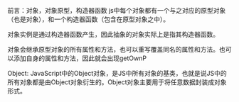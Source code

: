 前言：对象，对象原型，构造器函数
js中每个对象都有一个与之对应的原型对象（也是对象），和一个构造器函数（包含在原型对象之中）。

对象实例是通过构造器函数产生，因此抽象的对象实际上是指其构造器函数。

对象会继承原型对象的所有属性和方法，也可以重写覆盖同名的属性和方法。也可以添加自身的属性和方法，因此就会出现getOwnP

Object:
  JavaScript中的Object对象，是JS中所有对象的基类，也就是说JS中的所有对象都是由Object对象衍生的。Object对象主要用于将任意数据封装成对象形式。